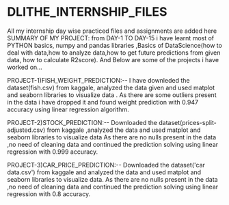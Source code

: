 # DLITHE_INTERNSHIP_FILES
All my internship day wise practiced files and assignments are added here
SUMMARY OF MY PROJECT:
from DAY-1 TO DAY-15 i have learnt most of PYTHON basics, numpy and pandas libraries ,Basics of DataScience(how to deal with data,how to analyze data,how to get future predictions from given data, how to calculate R2score).
And Below are some of the projects i have worked on...

PROJECT-1)FISH_WEIGHT_PREDICTION:--
          I have downleded the dataset(fish.csv) from kaggale, analyzed the data given and used matplot and seaborn libraries to visualize             data .
          As there are some outliers present in the data i have dropped it and found weight prediction with 0.947 accuracy using linear                 regression algorithm.
          
PROJECT-2)STOCK_PREDICTION:--
          Downloaded the dataset(prices-split-adjusted.csv) from kaggale ,analyzed the data and used matplot and seaborn libraries to                   visualize data 
          As there are no nulls present in the data ,no need of cleaning data and continued the prediction solving using linear regression             with 0.999 accuracy.
          
PROJECT-3)CAR_PRICE_PREDICTION:--
          Downloaded the dataset('car data.csv') from kaggale and analyzed the data and used matplot and seaborn libraries to visualize data.
          As there are no nulls present in the data ,no need of cleaning data and continued the prediction solving using linear regression             with 0.8 accuracy.
         
